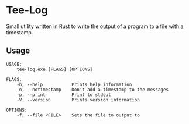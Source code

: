 # Tee-Log
Small utility written in Rust to write the output of a program to a file with a timestamp. 

## Usage
```
USAGE:
    tee-log.exe [FLAGS] [OPTIONS]

FLAGS:
    -h, --help           Prints help information
    -n, --notimestamp    Don't add a timestamp to the messages
    -p, --print          Print to stdout
    -V, --version        Prints version information

OPTIONS:
    -f, --file <FILE>    Sets the file to output to
```
